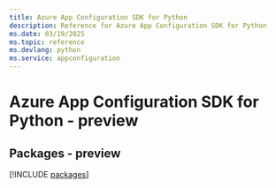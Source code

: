 ```yaml
---
title: Azure App Configuration SDK for Python
description: Reference for Azure App Configuration SDK for Python
ms.date: 03/19/2025
ms.topic: reference
ms.devlang: python
ms.service: appconfiguration
---
```

# Azure App Configuration SDK for Python - preview
## Packages - preview
[!INCLUDE [packages](app-configuration-index.md)]